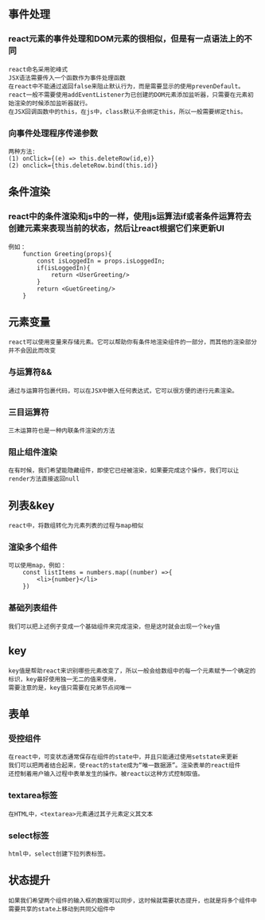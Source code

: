 ## 事件处理
### react元素的事件处理和DOM元素的很相似，但是有一点语法上的不同
    react命名采用驼峰式
    JSX语法需要传入一个函数作为事件处理函数
    在react中不能通过返回false来阻止默认行为，而是需要显示的使用prevenDefault。
    react一般不需要使用addEventListener为已创建的DOM元素添加监听器，只需要在元素初始渲染的时候添加监听器就行。
    在JSX回调函数中的this，在js中，class默认不会绑定this，所以一般需要绑定this。
### 向事件处理程序传递参数
    两种方法:
    (1) onClick={(e) => this.deleteRow(id,e)}
    (2) onclick={this.deleteRow.bind(this.id)}
## 条件渲染
### react中的条件渲染和js中的一样，使用js运算法if或者条件运算符去创建元素来表现当前的状态，然后让react根据它们来更新UI
    例如：
        function Greeting(props){
            const isLoggedIn = props.isLoggedIn;
            if(isLoggedIn){
                return <UserGreeting/>
            }
            return <GuetGreeting/>
        }
        
## 元素变量
    react可以使用变量来存储元素。它可以帮助你有条件地渲染组件的一部分，而其他的渲染部分并不会因此而改变
### 与运算符&&
    通过与运算符包裹代码，可以在JSX中嵌入任何表达式，它可以很方便的进行元素渲染。
### 三目运算符
    三木运算符也是一种内联条件渲染的方法
### 阻止组件渲染
    在有时候，我们希望能隐藏组件，即使它已经被渲染，如果要完成这个操作，我们可以让render方法直接返回null
## 列表&key
    react中，将数组转化为元素列表的过程与map相似
### 渲染多个组件
    可以使用map，例如：
        const listItems = numbers.map((number) =>{
            <li>{number}</li>
        })
### 基础列表组件
    我们可以把上述例子变成一个基础组件来完成渲染，但是这时就会出现一个key值
## key
    key值是帮助react来识别哪些元素改变了，所以一般会给数组中的每一个元素赋予一个确定的标识，key最好使用独一无二的值来使用，
    需要注意的是，key值只需要在兄弟节点间唯一
## 表单
### 受控组件
    在react中，可变状态通常保存在组件的state中，并且只能通过使用setstate来更新
    我们可以把两者结合起来，使react的state成为“唯一数据源”。渲染表单的react组件
    还控制着用户输入过程中表单发生的操作。被react以这种方式控制取值。
    
### textarea标签
    在HTML中，<textarea>元素通过其子元素定义其文本
### select标签
    html中，select创建下拉列表标签。
## 状态提升
    如果我们希望两个组件的输入框的数据可以同步，这时候就需要状态提升，也就是将多个组件中需要共享的state上移动到共同父组件中
        
     
